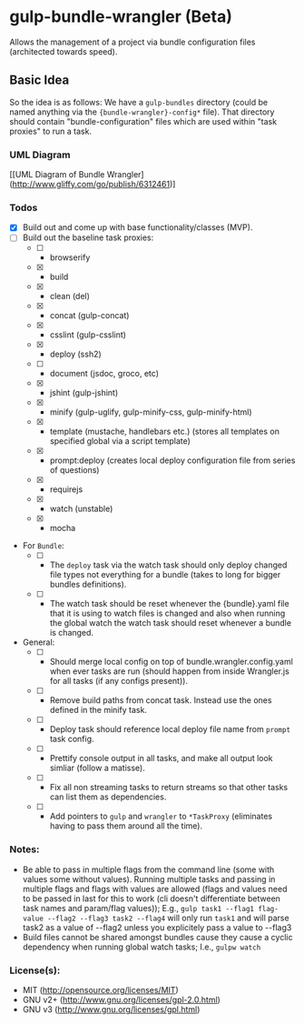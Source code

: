gulp-bundle-wrangler (Beta)
====================

Allows the management of a project via bundle configuration files (architected towards speed).

## Basic Idea
So the idea is as follows:
  We have a `gulp-bundles` directory (could be named anything via the `{bundle-wrangler}-config*` file).
That directory should contain "bundle-configuration" files which are used within "task proxies" to run a
 task.

### UML Diagram
[[UML Diagram of Bundle Wrangler] (http://www.gliffy.com/go/publish/6312461)]

### Todos

- [X] Build out and come up with base functionality/classes (MVP).
- [ ] Build out the baseline task proxies:
	- [ ] - browserify
	- [x] - build
	- [X] - clean (del)
	- [X] - concat (gulp-concat)
	- [X] - csslint (gulp-csslint)
	- [X] - deploy (ssh2)
	- [ ] - document (jsdoc, groco, etc)
	- [X] - jshint (gulp-jshint)
	- [X] - minify (gulp-uglify, gulp-minify-css, gulp-minify-html)
	- [X] - template (mustache, handlebars etc.) (stores all templates on specified global via a script
	template)
	- [X] - prompt:deploy (creates local deploy configuration file from series of questions)
	- [X] - requirejs
	- [X] - watch (unstable)
	- [X] - mocha
- For `Bundle`:
	- [ ] - The `deploy` task via the watch task should only deploy changed file types not everything for
	 a bundle (takes to long for bigger bundles definitions).
	- [ ] - The watch task should be reset whenever the {bundle}.yaml file that it is using to watch files
	 is changed and also when running the global watch the watch task should reset whenever a bundle is
	  changed.
- General:
	- [ ] - Should merge local config on top of bundle.wrangler.config.yaml when ever tasks are run (should happen from inside Wrangler.js for all tasks (if any configs present)).
	- [ ] - Remove build paths from concat task.  Instead use the ones defined in the minify task.
	- [ ] - Deploy task should reference local deploy file name from `prompt` task config.
	- [ ] - Prettify console output in all tasks, and make all output look simliar (follow a matisse).
	- [ ] - Fix all non streaming tasks to return streams so that other tasks can list them as dependencies.
	- [ ] - Add pointers to `gulp` and `wrangler` to `*TaskProxy` (eliminates having to pass them around all the time).

### Notes:

- Be able to pass in multiple flags from the command line (some with values some without values).  Running
 multiple tasks and passing in multiple flags and flags with values are allowed  (flags and values need to
  be passed in last for this to work (cli doesn't differentiate between task names and param/flag values));
    E.g., `gulp task1 --flag1 flag-value --flag2 --flag3 task2 --flag4` will only run `task1` and will parse
    task2 as a value of --flag2 unless you explicitely pass a value to --flag3
- Build files cannot be shared amongst bundles cause they cause a cyclic dependency when running global
 watch tasks;  I.e., `gulpw watch`

### License(s):
- MIT (http://opensource.org/licenses/MIT)
- GNU v2+ (http://www.gnu.org/licenses/gpl-2.0.html)
- GNU v3 (http://www.gnu.org/licenses/gpl.html)
